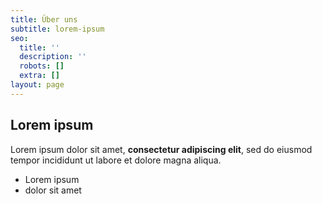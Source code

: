 ```yaml
---
title: Über uns
subtitle: lorem-ipsum
seo:
  title: ''
  description: ''
  robots: []
  extra: []
layout: page
---
```

## Lorem ipsum

Lorem ipsum dolor sit amet, **consectetur adipiscing elit**, sed do eiusmod tempor incididunt ut labore et dolore magna aliqua.

- Lorem ipsum
- dolor sit amet